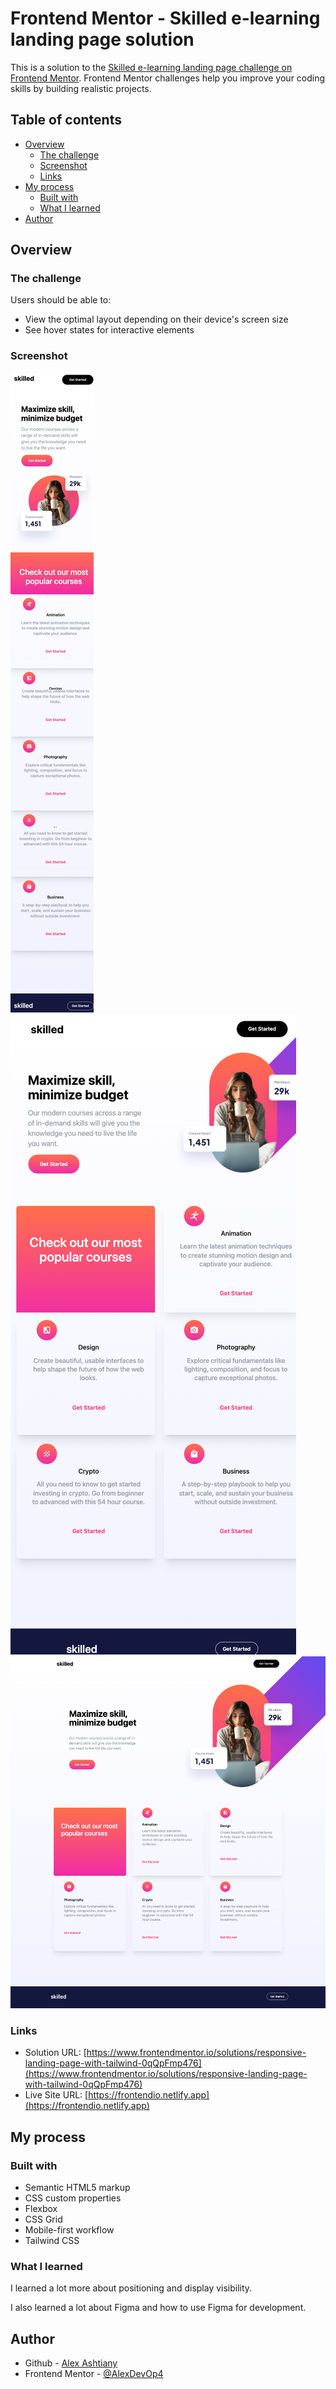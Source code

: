 # Frontend Mentor - Skilled e-learning landing page solution

This is a solution to the [Skilled e-learning landing page challenge on Frontend Mentor](https://www.frontendmentor.io/challenges/skilled-elearning-landing-page-S1ObDrZ8q). Frontend Mentor challenges help you improve your coding skills by building realistic projects.

## Table of contents

- [Overview](#overview)
  - [The challenge](#the-challenge)
  - [Screenshot](#screenshot)
  - [Links](#links)
- [My process](#my-process)
  - [Built with](#built-with)
  - [What I learned](#what-i-learned)
- [Author](#author)

## Overview

### The challenge

Users should be able to:

- View the optimal layout depending on their device's screen size
- See hover states for interactive elements

### Screenshot

![](./Landing-Page/assets/screenshot-mobile.png)
![](./Landing-Page/assets/screenshot-tablet.png)
![](./Landing-Page/assets/screenshot-desktop.png)

### Links

- Solution URL: [https://www.frontendmentor.io/solutions/responsive-landing-page-with-tailwind-0qQpFmp476](https://www.frontendmentor.io/solutions/responsive-landing-page-with-tailwind-0qQpFmp476)
- Live Site URL: [https://frontendio.netlify.app](https://frontendio.netlify.app)

## My process

### Built with

- Semantic HTML5 markup
- CSS custom properties
- Flexbox
- CSS Grid
- Mobile-first workflow
- Tailwind CSS

### What I learned

I learned a lot more about positioning and display visibility.

I also learned a lot about Figma and how to use Figma for development.

## Author

- Github - [Alex Ashtiany](https://github.com/AlexDevOp4)
- Frontend Mentor - [@AlexDevOp4](https://www.frontendmentor.io/profile/AlexDevOp4)
